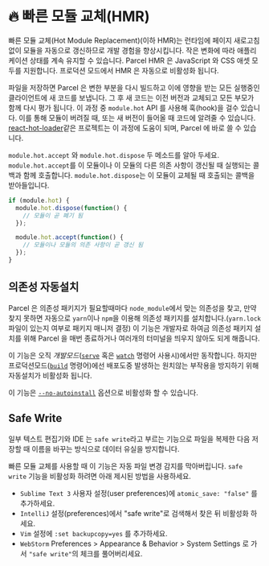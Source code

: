 # 🔥 빠른 모듈 교체(HMR)

빠른 모듈 교체(Hot Module Replacement)(이하 HMR)는 런타임에 페이지 새로고침 없이 모듈을 자동으로 갱신하므로 개발 경험을 향상시킵니다. 작은 변화에 따라 애플리케이션 상태를 계속 유지할 수 있습니다. Parcel HMR 은 JavaScript 와 CSS 애셋 모두를 지원합니다. 프로덕션 모드에서 HMR 은 자동으로 비활성화 됩니다.

파일을 저장하면 Parcel 은 변한 부분을 다시 빌드하고 이에 영향을 받는 모든 실행중인 클라이언트에 새 코드를 보냅니다. 그 후 새 코드는 이전 버전과 교체되고 모든 부모가 함께 다시 평가 됩니다. 이 과정 중 `module.hot` API 를 사용해 훅(hook)을 걸수 있습니다. 이를 통해 모듈이 버려질 때, 또는 새 버전이 들어올 때 코드에 알려줄 수 있습니다. [react-hot-loader](https://github.com/gaearon/react-hot-loader)같은 프로젝트는 이 과정에 도움이 되며, Parcel 에 바로 쓸 수 있습니다.

`module.hot.accept` 와 `module.hot.dispose` 두 메소드를 알아 두세요. `module.hot.accept`를 이 모듈이나 이 모듈의 다른 의존 사항이 갱신될 때 실행되는 콜백과 함께 호출합니다. `module.hot.dispose`는 이 모듈이 교체될 때 호출되는 콜백을 받아들입니다.

```javascript
if (module.hot) {
  module.hot.dispose(function() {
    // 모듈이 곧 폐기 됨
  });

  module.hot.accept(function() {
    // 모듈이나 모듈의 의존 사항이 곧 갱신 됨
  });
}
```

## 의존성 자동설치

Parcel 은 의존성 패키지가 필요할때마다 `node_module`에서 맞는 의존성을 찾고, 만약 찾지 못하면 자동으로 `yarn`이나 `npm`을 이용해 의존성 패키지를 설치합니다.(`yarn.lock` 파일이 있는지 여부로 패키지 매니저 결정) 이 기능은 개발자로 하여금 의존성 패키지 설치를 위해 Parcel 을 매번 종료하거나 여러개의 터미널을 띄우지 않아도 되게 해줍니다.

이 기능은 오직 _개발모드_([`serve`](cli.md#serve) 혹은 [`watch`](cli.md#watch) 명령어 사용시)에서만 동작합니다. 하지만 프로덕션모드([`build`](cli.md#build) 명령어)에선 배포도중 발생하는 원치않는 부작용을 방지하기 위해 자동설치가 비활성화 됩니다.

이 기능은 [`--no-autoinstall`](cli.md#disable-autoinstall) 옵션으로 비활성화 할 수 있습니다.

## Safe Write

일부 텍스트 편집기와 IDE 는 `safe write`라고 부르는 기능으로 파일을 복제한 다음 저장할 때 이름을 바꾸는 방식으로 데이터 유실을 방지합니다.

빠른 모듈 교체를 사용할 때 이 기능은 자동 파일 변경 감지를 막아버립니다. `safe write` 기능을 비활성화 하려면 아래 제시된 방법을 사용하세요.

- `Sublime Text 3` 사용자 설정(user preferences)에 `atomic_save: "false"` 를 추가하세요.
- `IntelliJ` 설정(preferences)에서 "safe write"로 검색해서 찾은 뒤 비활성화 하세요.
- `Vim` 설정에 `:set backupcopy=yes` 를 추가하세요.
- `WebStorm` Preferences > Appearance & Behavior > System Settings 로 가서 `"safe write"`의 체크를 풀어버리세요.
